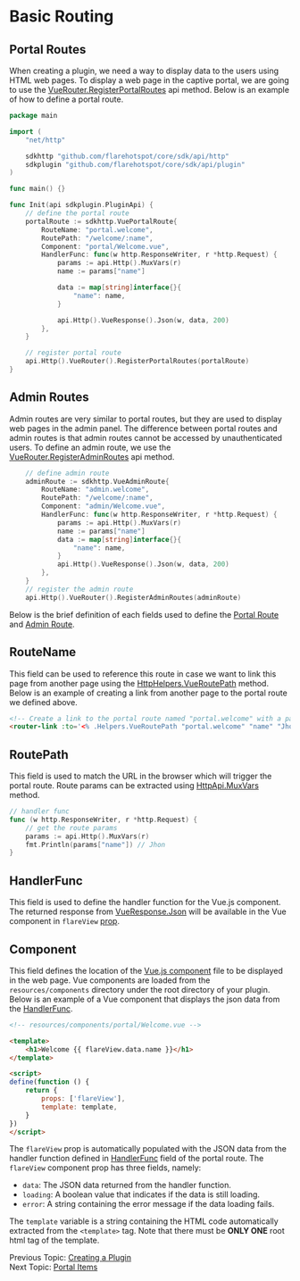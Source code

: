 
# Basic Routing

## Portal Routes
When creating a plugin, we need a way to display data to the users using HTML web pages. To display a web page in the captive portal,
we are going to use the [VueRouter.RegisterPortalRoutes](../api/vue-router.md#registerportalroutes) api method.
Below is an example of how to define a portal route.

```go
package main

import (
	"net/http"

	sdkhttp "github.com/flarehotspot/core/sdk/api/http"
	sdkplugin "github.com/flarehotspot/core/sdk/api/plugin"
)

func main() {}

func Init(api sdkplugin.PluginApi) {
	// define the portal route
	portalRoute := sdkhttp.VuePortalRoute{
		RouteName: "portal.welcome",
		RoutePath: "/welcome/:name",
		Component: "portal/Welcome.vue",
		HandlerFunc: func(w http.ResponseWriter, r *http.Request) {
			params := api.Http().MuxVars(r)
			name := params["name"]

			data := map[string]interface{}{
				"name": name,
			}

			api.Http().VueResponse().Json(w, data, 200)
		},
	}

    // register portal route
	api.Http().VueRouter().RegisterPortalRoutes(portalRoute)
}
```

## Admin Routes
Admin routes are very similar to portal routes, but they are used to display web pages in the admin panel. The difference between portal routes and admin routes is that admin routes cannot be accessed by unauthenticated users. To define an admin route, we use the [VueRouter.RegisterAdminRoutes](../api/vue-router.md#registeradminroutes) api method.

```go
    // define admin route
    adminRoute := sdkhttp.VueAdminRoute{
		RouteName: "admin.welcome",
		RoutePath: "/welcome/:name",
		Component: "admin/Welcome.vue",
		HandlerFunc: func(w http.ResponseWriter, r *http.Request) {
			params := api.Http().MuxVars(r)
			name := params["name"]
			data := map[string]interface{}{
				"name": name,
			}
			api.Http().VueResponse().Json(w, data, 200)
		},
	}
	// register the admin route
	api.Http().VueRouter().RegisterAdminRoutes(adminRoute)
```

Below is the brief definition of each fields used to define the [Portal Route](../api/vue-router.md#portalroute) and [Admin Route](../api/vue-router.md#adminroute).

## RouteName
This field can be used to reference this route in case we want to link this page from another page using the [HttpHelpers.VueRoutePath](../api/http-helpers.md#vueroutepath) method. Below is an example of creating a link from another page to the portal route we defined above.

```html
<!-- Create a link to the portal route named "portal.welcome" with a param "name" of value "Jhon" -->
<router-link :to='<% .Helpers.VueRoutePath "portal.welcome" "name" "Jhon" %>'>Go to welcome page</router-link>
```

## RoutePath
This field is used to match the URL in the browser which will trigger the portal route. Route params can be extracted using
[HttpApi.MuxVars](../api/http-api.md#muxvars) method.

```go
// handler func
func (w http.ResponseWriter, r *http.Request) {
    // get the route params
    params := api.Http().MuxVars(r)
    fmt.Println(params["name"]) // Jhon
}
```

## HandlerFunc
This field is used to define the handler function for the Vue.js component. The returned response from [VueResponse.Json](../api/vue-response.md#json) will be available in the Vue component in `flareView` [prop](https://v2.vuejs.org/v2/guide/components-props).

## Component
This field defines the location of the [Vue.js component](https://v2.vuejs.org/v2/guide/components) file to be displayed in the web page. Vue components are loaded from the `resources/components` directory under the root directory of your plugin. Below is an example of a Vue component that displays the json data from the [HandlerFunc](#handlerfunc).

```html
<!-- resources/components/portal/Welcome.vue -->

<template>
    <h1>Welcome {{ flareView.data.name }}</h1>
</template>

<script>
define(function () {
    return {
        props: ['flareView'],
        template: template,
    }
})
</script>
```

The `flareView` prop is automatically populated with the JSON data from the handler function defined in [HandlerFunc](#handlerfunc) field of the portal route. The `flareView` component prop has three fields, namely:

- `data`: The JSON data returned from the handler function.
- `loading`: A boolean value that indicates if the data is still loading.
- `error`: A string containing the error message if the data loading fails.

The `template` variable is a string containing the HTML code automatically extracted from the `<template>` tag. Note that there must be **ONLY ONE** root html tag of the template.

<div class="float-left">
Previous Topic:
<a href="../creating-a-plugin/">Creating a Plugin</a>
</div>

<div class="float-right">
Next Topic:
<a href="../portal-items/">Portal Items</a>
</div>
